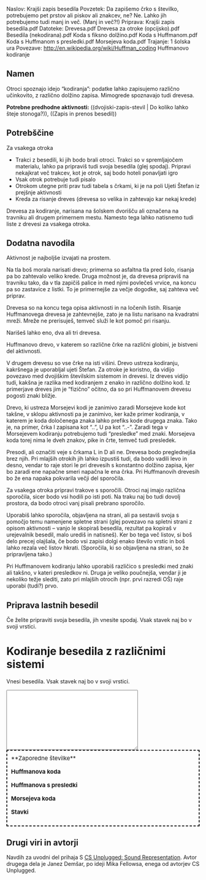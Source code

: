 Naslov: Krajši zapis besedila
Povzetek:
	Da zapišemo črko s številko, potrebujemo pet prstov ali piskov ali
	znakcev, ne? Ne. Lahko jih potrebujemo tudi manj in več. (Manj in več?!)
Priprava: Krajši zapis besedila.pdf
Datoteke: 
	Drevesa.pdf
	Drevesa za otroke (opcijsko).pdf
	Besedila (nekodirana).pdf
	Koda s fiksno dolžino.pdf
	Koda s Huffmanom.pdf
	Koda s Huffmanom s presledki.pdf
	Morsejeva koda.pdf
Trajanje: 1 šolska ura
Povezave:
	http://en.wikipedia.org/wiki/Huffman_coding Huffmanovo kodiranje

Namen
-----

Otroci spoznajo idejo “kodiranja”: podatke lahko zapisujemo različno učinkovito, z različno dolžino zapisa. Mimogrede spoznavajo tudi drevesa.



**Potrebne predhodne aktivnosti:** ((dvojiski-zapis-stevil | Do koliko lahko šteje stonoga?)), ((Zapis in prenos besedil))

Potrebščine
-----------

Za vsakega otroka

- Trakci z besedili, ki jih bodo brali otroci. Trakci so v spremljajočem materialu, lahko pa pripraviš tudi svoja besedila (glej spodaj). Pripravi nekajkrat več trakcev, kot je otrok, saj bodo hoteli ponavljati igro
- Vsak otrok potrebuje tudi pisalo
- Otrokom utegne priti prav tudi tabela s črkami, ki je na poli Ujeti Štefan iz prejšnje aktivnosti
- Kreda za risanje dreves (drevesa so velika in zahtevajo kar nekaj krede)

Drevesa za kodiranje, narisana na šolskem dvorišču ali označena na travniku ali drugem primernem mestu. Namesto tega lahko natisnemo tudi liste z drevesi za vsakega otroka.

Dodatna navodila
----------------

Aktivnost je najboljše izvajati na prostem.

Na tla boš morala narisati drevo; primerna so asfaltna tla pred šolo, risanja pa bo zahtevalo veliko krede. Druga možnost je, da drevesa pripraviš na travniku tako, da v tla zapičiš palice in med njimi povlečeš vrvice, na koncu pa so zastavice z listki. To je primernejše za večje dogodke, saj zahteva več priprav.

Drevesa so na koncu tega opisa aktivnosti in na ločenih listih. Risanje Huffmanovega drevesa je zahtevnejše, zato je na listu narisano na kvadratni mreži. Mreže ne prerisuješ, temveč služi le kot pomoč pri risanju.

Narišeš lahko eno, dva ali tri drevesa.

Huffmanovo drevo, v katerem so različne črke na različni globini, je bistveni del aktivnosti.

V drugem drevesu so vse črke na isti višini. Drevo ustreza kodiranju, kakršnega je uporabljal ujeti Štefan. Za otroke je koristno, da vidijo povezavo med dvojiškim številskim sistemom in drevesi. Iz dreves vidijo tudi, kakšna je razlika med kodiranjem z enako in različno dolžino kod. Iz primerjave dreves jim je “fizično” očitno, da so pri Huffmanovem drevesu pogosti znaki bližje.

Drevo, ki ustreza Morsejevi kodi je zanimivo zaradi Morsejeve kode kot takšne, v sklopu aktivnosti pa je zanimivo, ker kaže primer kodiranja, v katerem je koda določenega znaka lahko prefiks kode drugega znaka. Tako je, na primer, črka I zapisana kot “..”, U pa kot “..-”. Zaradi tega v Morsejevem kodiranju potrebujemo tudi “presledke” med znaki. Morsejeva koda torej nima le dveh znakov, pike in črte, temveč tudi presledek.

Presodi, ali označiti veje s črkama L in D ali ne. Drevesa bodo preglednejša brez njih. Pri mlajših otrokih jih lahko izpustiš tudi, da bodo vadili levo in desno, vendar to raje stori le pri drevesih s konstantno dolžino zapisa, kjer bo zaradi ene napačne smeri napačna le ena črka. Pri Huffmanovih drevesih bo že ena napaka pokvarila večji del sporočila.

Za vsakega otroka pripravi trakove s sporočili. Otroci naj imajo različna sporočila, sicer bodo vsi hodili po isti poti. Na traku naj bo tudi dovolj prostora, da bodo otroci vanj pisali prebrano sporočilo.

Uporabiš lahko sporočila, objavljena na strani, ali pa sestaviš svoja s pomočjo temu namenjene spletne strani (glej povezavo na spletni strani z opisom aktivnosti – vanjo le skopiraš besedila, rezultat pa kopiraš v urejevalnik besedil, malo urediš in natisneš). Ker bo tega več listov, si boš delo precej olajšala, če bodo vsi zapisi dolgi enako število vrstic in boš lahko rezala več listov hkrati. (Sporočila, ki so objavljena na strani, so že pripravljena tako.)

Pri Huffmanovem kodiranju lahko uporabiš različico s presledki med znaki ali takšno, v kateri presledkov ni. Druga je veliko poučnejša, vendar ji je nekoliko težje slediti, zato pri mlajših otrocih (npr. prvi razredi OŠ) raje uporabi (tudi?) prvo.

Priprava lastnih besedil
------------------------

Če želite pripraviti svoja besedila, jih vnesite spodaj. Vsak stavek naj bo v svoji vrstici.

<style>
    #encoder {
        font-size: 15px;
        line-height: 20px;
        border: 2px dashed black;
        padding: 10px;
    }

    #encoder table {
        width: 600px;
    }

    th {
        width: 50;
    }

    tr { height: 70; }

    #encoder td, #encoder th {
        padding-bottom: 16px;
        vertical-align: top;
    }

    #encoded_morse table td {
        font-size: 32px;
    }

    th {
        text-align: right;
        padding-right: 10px;
    }
</style>
<script>

huffman_codes = {
    'z': 'DDDDD',
    'g': 'DDDDLD',
    'c': 'DDDDLL',
    't': 'DDDL',
    'e': 'DDL',
    ' ': 'DLD',
    'r': 'DLLD',
    'v': 'DLLLD',
    'd': 'DLLLL',
    'n': 'LDDD',
    'p': 'LDDLD',
    'l': 'LDDLL',
    'j': 'LDLDD',
    'm': 'LDLDL',
    'b': 'LDLLDD',
    'ž': 'LDLLDLDD',
    'š': 'LDLLDLDL',
    'h': 'LDLLDLL',
    'k': 'LDLLL',
    's': 'LLDDD',
    'u': 'LLDDLD',
    'f': 'LLDDLLD',
    'č': 'LLDDLLL',
    'o': 'LLDL',
    'i': 'LLLD',
    'a': 'LLLL'
}


morse_code = {
    ' ': '&nbsp; &nbsp; ',
    'e': '&middot;', 't': '-',
    'i': '&middot;&middot;', 'a': '&middot;-', 'n': '-&middot;', 'm': '--',
    's': '&middot;&middot;&middot;', 'u': '&middot;&middot;-', 'r': '&middot;-&middot;', 'ž': '&middot;--',
    'd': '-&middot;&middot;', 'k': '-&middot;-', 'g': '--&middot;', 'o': '---',
    'h': '&middot;&middot;&middot;&middot;', 'v': '&middot;&middot;&middot;-', 'f': '&middot;&middot;-&middot;', 'l': '&middot;-&middot;&middot;', 'p': '&middot;--&middot;', 'j': '&middot;---',
    'b': '-&middot;&middot;&middot;', 'č': '-&middot;&middot;-', 'c': '-&middot;-&middot;', 'z': '--&middot;&middot;', 'š': '----',
    'q': '--&middot;-', 'w': '&middot;--', 'x': '-&middot;&middot;-', 'y': '-&middot;--'
}

slov = ' abcčdefghijklmnoprsštuvzž.,';

function ord_enc_bin(c) {
    c = slov.indexOf(c);
    if (c == -1) {
        return undefined;
    }
    var e = '';
    for(var i = 5; i; i--) {
        e += c < 16 ? 'D' : 'L';
        c = (c & 15) << 1
    }
    return e;
}

function tab_enc(code_table) {
    return function (c) {
        return code_table[c]
    }
}

function encode(txt, f, delim) {
    var enc = '';
    var c;
    txt = txt.trim();
    for(c = 0; c < txt.length; c++) {
        var e = f(txt[c]);
        if (e !== undefined) {
            enc += e + delim;
        }
    }
    if (delim == '') {
        var enc2 = '';
        for(c = 0; c < enc.length; c += 50) {
            enc2 += enc.slice(c, c + 50) + '<br/>'
        }
        enc = enc2;
    }
    return enc;
}

function encode_txt(txt, dest, f, delim) {
    sents = txt.split('\n');
    enc = '<table>\n';
    for(i = 0; i < sents.length; i++) {
        enc += '<tr><th>' + (i + 1).toString() + '</th><td>' +
                encode(sents[i], f, delim) + '</td></tr>\n'
    }
    enc += '</table>'
    document.getElementById(dest).innerHTML = enc;
}

function encode_all(txt) {
    txt = txt.toLocaleLowerCase();
    encode_txt(txt, 'original', function(x) { return x; }, '');
    encode_txt(txt, 'encoded_binary', ord_enc_bin, ' ');
    encode_txt(txt, 'encoded_huffman', tab_enc(huffman_codes), '');
    encode_txt(txt, 'encoded_huffman_spc', tab_enc(huffman_codes), ' ');
    encode_txt(txt, 'encoded_morse', tab_enc(morse_code), '&nbsp; ');
}

</script>

<h1>Kodiranje besedila z različnimi sistemi</h1>
<p>Vnesi besedila. Vsak stavek naj bo v svoji vrstici.</p>
<textarea rows="10" cols="40" onkeyup="encode_all(this.value)"></textarea>
<div id="encoder">
**Zaporedne številke**
<div id="encoded_binary"></div>

**Huffmanova koda**
<div id="encoded_huffman"></div>

**Huffmanova s presledki**
<div id="encoded_huffman_spc"></div>

**Morsejeva koda**
<div id="encoded_morse"></div>

**Stavki**
<div id="original"></span></div>
</div>


Drugi viri in avtorji
---------------------

Navdih za uvodni del prihaja S [CS Unplugged: Sound Representation](http://csunplugged.org/modem). Avtor drugega dela je Janez Demšar, po ideji Mika Fellowsa, enega od avtorjev CS Unplugged.
